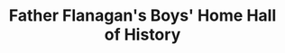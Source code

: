 ---
layout: repo
title: "Father Flanagan's Boys' Home Hall of History"
id: 11260
permalink: repos/11260/
---